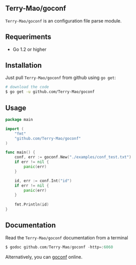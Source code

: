 ## Terry-Mao/goconf

`Terry-Mao/goconf` is an configuration file parse module.

## Requeriments
* Go 1.2 or higher

## Installation

Just pull `Terry-Mao/goconf` from github using `go get`:

```sh
# download the code
$ go get -u github.com/Terry-Mao/goconf
```

## Usage

```go
package main

import (
    "fmt"
    "github.com/Terry-Mao/goconf"
)

func main() {
    conf, err := goconf.New("./examples/conf_test.txt")
    if err != nil {
        panic(err)
    }

    id, err := conf.Int("id")
    if err != nil {
        panic(err)
    }
    
    fmt.Println(id)
}
```

## Documentation

Read the `Terry-Mao/goconf` documentation from a terminal

```go
$ godoc github.com/Terry-Mao/goconf -http=:6060
```

Alternatively, you can [goconf](http://go.pkgdoc.org/github.com/Terry-Mao/goconf) online.
